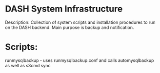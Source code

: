 DASH System Infrastructure
==========================

Description:
Collection of system scripts and installation procedures to run on the DASH backend. Main purpose is backup and notification.

Scripts:
=======
runmysqlbackup - uses runmysqlbackup.conf and calls automysqlbackup as well as s3cmd sync
